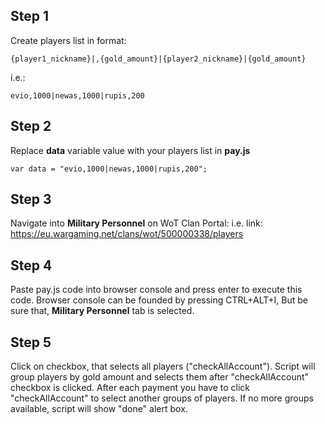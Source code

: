 Step 1
------
Create players list in format:

    {player1_nickname}|,{gold_amount}|{player2_nickname}|{gold_amount}

i.e.:

    evio,1000|newas,1000|rupis,200

Step 2
------

Replace **data** variable value with your players list in **pay.js**

    var data = "evio,1000|newas,1000|rupis,200";

Step 3
------
Navigate into **Military Personnel** on WoT Clan Portal:
i.e. link: https://eu.wargaming.net/clans/wot/500000338/players

Step 4
------
Paste pay.js code into browser console and press enter to execute this code.
Browser console can be founded by pressing CTRL+ALT+I, But be sure that, **Military Personnel** tab is selected.

Step 5
------
Click on checkbox, that selects all players ("checkAllAccount").
Script will group players by gold amount and selects them after "checkAllAccount" checkbox is clicked.
After each payment you have to click "checkAllAccount" to select another groups of players. If no more groups available, script will show "done" alert box.